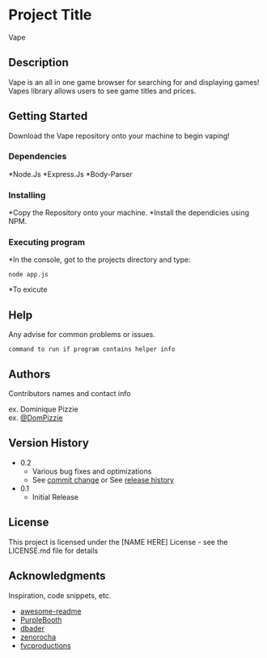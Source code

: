 # Project Title
Vape

## Description
Vape is an all in one game browser for searching for and displaying games! Vapes library allows users to see game titles and prices. 

## Getting Started

Download the Vape repository onto your machine to begin vaping!

### Dependencies

*Node.Js
*Express.Js
*Body-Parser

### Installing

*Copy the Repository onto your machine.
*Install the dependicies using NPM.

### Executing program

*In the console, got to the projects directory and type:
```
node app.js
```
*To exicute
## Help

Any advise for common problems or issues.
```
command to run if program contains helper info
```

## Authors

Contributors names and contact info

ex. Dominique Pizzie  
ex. [@DomPizzie](https://twitter.com/dompizzie)

## Version History

* 0.2
    * Various bug fixes and optimizations
    * See [commit change]() or See [release history]()
* 0.1
    * Initial Release

## License

This project is licensed under the [NAME HERE] License - see the LICENSE.md file for details

## Acknowledgments

Inspiration, code snippets, etc.
* [awesome-readme](https://github.com/matiassingers/awesome-readme)
* [PurpleBooth](https://gist.github.com/PurpleBooth/109311bb0361f32d87a2)
* [dbader](https://github.com/dbader/readme-template)
* [zenorocha](https://gist.github.com/zenorocha/4526327)
* [fvcproductions](https://gist.github.com/fvcproductions/1bfc2d4aecb01a834b46)

